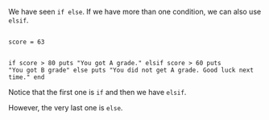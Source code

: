 We have seen `if else`.
If we have more than
one condition, we can also
use `elsif`.

<codeblock language="ruby" type="lesson">
<code>
score = 63

if score > 80
  puts "You got A grade."
elsif score > 60
  puts "You got B grade"
else
  puts "You did not get A grade. Good luck next time."
end
</code>
</codeblock>

Notice that the first
one is `if` and then
we have `elsif`.

However, the very last
one is `else`.